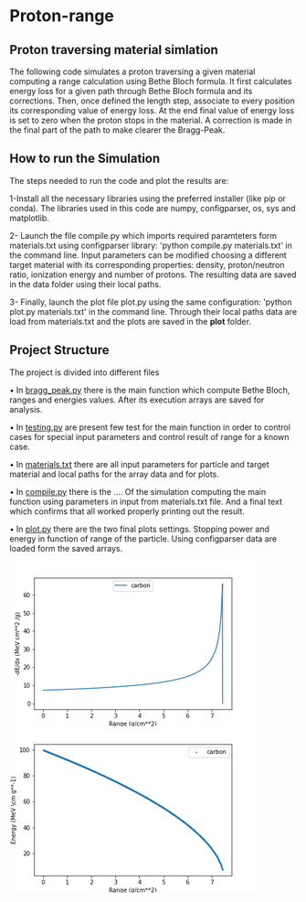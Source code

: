 # Proton-range

## Proton traversing material simlation 
The following code simulates a proton traversing a given material computing a range calculation using Bethe Bloch formula.
It first calculates energy loss for a given path through Bethe Bloch formula and its corrections.
Then, once defined the length step, associate to every position its corresponding value of energy loss. At the end final value of energy loss is set to zero when the proton stops in the material. A correction is made in the final part of the path to make clearer the Bragg-Peak.

## How to run the Simulation
The steps needed to run the code and plot the results are:

1-Install all the necessary libraries using the preferred installer (like pip or conda). The libraries used in this code are numpy, configparser,  os, sys and matplotlib.

2-	Launch the file compile.py which imports required paramteters form materials.txt using configparser library: 'python compile.py materials.txt' in the command line. Input parameters can be modified choosing a different target material with its corresponding properties: density, proton/neutron ratio, ionization energy and number of protons. The resulting data are saved in the data folder using their local paths.

3-	Finally, launch the plot file plot.py using the same configuration: 'python plot.py materials.txt' in the command line. Through their local paths data are load from materials.txt and the plots are saved in the **plot** folder. 

## Project Structure
The project is divided into different files

•	In [bragg_peak.py](/bragg_peak.py) there is the main function which compute Bethe Bloch, ranges and energies values. After its execution arrays are saved for analysis.

•	In [testing.py](/testing.py) are present few test for the main function in order to control cases for special input parameters and control result of range for a known case.

•	In [materials.txt](/materials.txt) there are all input parameters for particle and target material and local paths for the array data and for plots.

•	In [compile.py](/compile.py)  there is the …. Of the simulation computing the main function using parameters in input from materials.txt file. And a final text which confirms that all worked properly printing out the result.

•	In [plot.py](/plot.py) there are the two final plots settings. Stopping power and energy in function of range of the particle. Using configparser data are loaded form the saved arrays.

![](/images/bragg_peak.png) ![](/images/energy.png)
